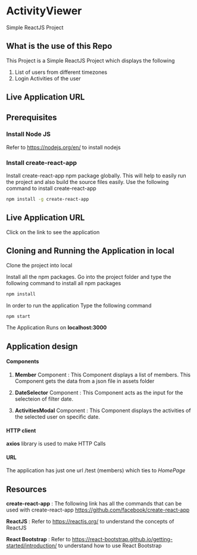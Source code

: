 # ActivityViewer
Simple ReactJS Project

## What is the use of this Repo

This Project is a Simple ReactJS Project which displays the following
1. List of users from different timezones
2. Login Activities of the user

## Live Application URL
<!-- 
### https://aditya-sridhar.github.io/simple-reactjs-app
This URL has the application deployed in -->

## Prerequisites

### Install Node JS
Refer to https://nodejs.org/en/ to install nodejs

### Install create-react-app
Install create-react-app npm package globally. This will help to easily run the project and also build the source files easily. Use the following command to install create-react-app

```bash
npm install -g create-react-app
```
## Live Application URL

<!-- The Application is deployed in https://aditya-sridhar.github.io/simple-reactjs-app -->

 Click on the link to see the application 

## Cloning and Running the Application in local

Clone the project into local

Install all the npm packages. Go into the project folder and type the following command to install all npm packages

```bash
npm install
```

In order to run the application Type the following command

```bash
npm start
```

The Application Runs on **localhost:3000**

## Application design

#### Components

1. **Member** Component : This Component displays a list of members. This Component gets the data from a json file in assets folder

2. **DateSelector** Component : This Component acts as the input for the selecteion of filter date.

2. **ActivitiesModal** Component : This Component displays the activities of the selected user on specific date.

#### HTTP client

**axios** library is used to make HTTP Calls

#### URL

The application has just one url /test (members) which ties to *HomePage* 

## Resources

**create-react-app** : The following link has all the commands that can be used with create-react-app
https://github.com/facebook/create-react-app

**ReactJS** : Refer to https://reactjs.org/ to understand the concepts of ReactJS

**React Bootstrap** : Refer to https://react-bootstrap.github.io/getting-started/introduction/ to understand how to use React Bootstrap